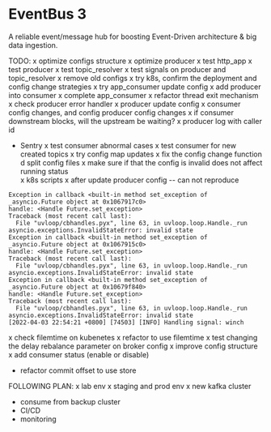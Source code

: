 # EventBus 3
A reliable event/message hub for boosting Event-Driven architecture &amp; big data ingestion.

TODO:
x optimize configs structure
x optimize producer
x test http_app
x test producer
x test topic_resolver
x test signals on producer and topic_resolver 
x remove old configs
x try k8s, confirm the deployment and config change strategies
x try app_consumer update config
x add producer into consumer 
x complete app_consumer
x refactor thread exit mechanism
x check producer error handler
x producer update config 
x consumer config changes, and config producer config changes
x if consumer downstream blocks, will the upstream be waiting? 
x producer log with caller id
- Sentry
x test consumer abnormal cases
x test consumer for new created topics
x try config map updates
x fix the config change function
  d split config files
  x make sure if that the config is invalid does not affect running status    
x k8s scripts
x after update producer config -- can not reproduce
```shell
Exception in callback <built-in method set_exception of _asyncio.Future object at 0x1067917c0>
handle: <Handle Future.set_exception>
Traceback (most recent call last):
  File "uvloop/cbhandles.pyx", line 63, in uvloop.loop.Handle._run
asyncio.exceptions.InvalidStateError: invalid state
Exception in callback <built-in method set_exception of _asyncio.Future object at 0x1067915c0>
handle: <Handle Future.set_exception>
Traceback (most recent call last):
  File "uvloop/cbhandles.pyx", line 63, in uvloop.loop.Handle._run
asyncio.exceptions.InvalidStateError: invalid state
Exception in callback <built-in method set_exception of _asyncio.Future object at 0x10679f840>
handle: <Handle Future.set_exception>
Traceback (most recent call last):
  File "uvloop/cbhandles.pyx", line 63, in uvloop.loop.Handle._run
asyncio.exceptions.InvalidStateError: invalid state
[2022-04-03 22:54:21 +0800] [74503] [INFO] Handling signal: winch
```
x check filemtime on kubenetes 
x refactor to use filemtime
x test changing the delay rebalance parameter on broker config
x improve config structure
x add consumer status (enable or disable)
- refactor commit offset to use store

FOLLOWING PLAN:
x lab env
x staging and prod env
x new kafka cluster
- consume from backup cluster
- CI/CD
- monitoring